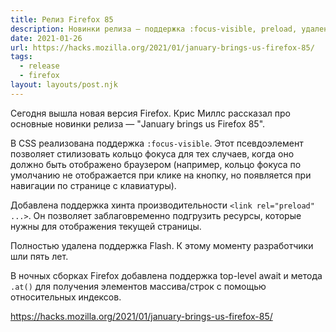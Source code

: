 ```yaml
---
title: Релиз Firefox 85
description: Новинки релиза — поддержка :focus-visible, preload, удаление Flash и другое
date: 2021-01-26
url: https://hacks.mozilla.org/2021/01/january-brings-us-firefox-85/
tags:
  - release
  - firefox
layout: layouts/post.njk
---
```

Сегодня вышла новая версия Firefox. Крис Миллс рассказал про основные новинки релиза — "January brings us Firefox 85".

В CSS реализована поддержка `:focus-visible`. Этот псевдоэлемент позволяет стилизовать кольцо фокуса для тех случаев, когда оно должно быть отображено браузером (например, кольцо фокуса по умолчанию не отображается при клике на кнопку, но появляется при навигации по странице с клавиатуры).

Добавлена поддержка хинта производительности `<link rel="preload" ...>`. Он позволяет заблаговременно подгрузить ресурсы, которые нужны для отображения текущей страницы.

Полностью удалена поддержка Flash. К этому моменту разработчики шли пять лет.

В ночных сборках Firefox добавлена поддержка top-level await и метода `.at()` для получения элементов массива/строк с помощью относительных индексов.

https://hacks.mozilla.org/2021/01/january-brings-us-firefox-85/
